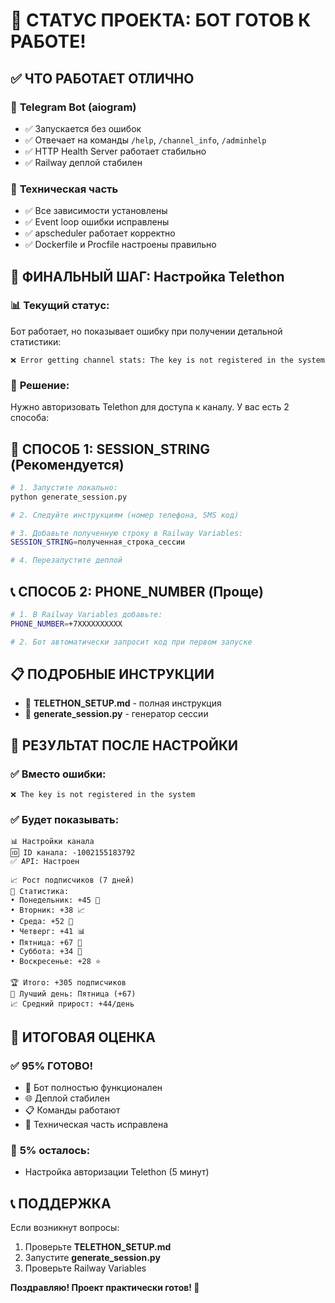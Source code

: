 # 🎉 СТАТУС ПРОЕКТА: БОТ ГОТОВ К РАБОТЕ!

## ✅ ЧТО РАБОТАЕТ ОТЛИЧНО

### 🤖 **Telegram Bot (aiogram)**
- ✅ Запускается без ошибок
- ✅ Отвечает на команды `/help`, `/channel_info`, `/adminhelp`
- ✅ HTTP Health Server работает стабильно
- ✅ Railway деплой стабилен

### 🔧 **Техническая часть**
- ✅ Все зависимости установлены
- ✅ Event loop ошибки исправлены
- ✅ apscheduler работает корректно
- ✅ Dockerfile и Procfile настроены правильно

## 🔐 ФИНАЛЬНЫЙ ШАГ: Настройка Telethon

### 📊 **Текущий статус:**
Бот работает, но показывает ошибку при получении детальной статистики:
```
❌ Error getting channel stats: The key is not registered in the system
```

### 🎯 **Решение:**
Нужно авторизовать Telethon для доступа к каналу. У вас есть 2 способа:

## 🚀 СПОСОБ 1: SESSION_STRING (Рекомендуется)

```bash
# 1. Запустите локально:
python generate_session.py

# 2. Следуйте инструкциям (номер телефона, SMS код)

# 3. Добавьте полученную строку в Railway Variables:
SESSION_STRING=полученная_строка_сессии

# 4. Перезапустите деплой
```

## 📞 СПОСОБ 2: PHONE_NUMBER (Проще)

```bash
# 1. В Railway Variables добавьте:
PHONE_NUMBER=+7XXXXXXXXXX

# 2. Бот автоматически запросит код при первом запуске
```

## 📋 ПОДРОБНЫЕ ИНСТРУКЦИИ

- 📄 **TELETHON_SETUP.md** - полная инструкция
- 🔧 **generate_session.py** - генератор сессии

## 🎉 РЕЗУЛЬТАТ ПОСЛЕ НАСТРОЙКИ

### ✅ Вместо ошибки:
```
❌ The key is not registered in the system
```

### ✅ Будет показывать:
```
📊 Настройки канала
🆔 ID канала: -1002155183792
✅ API: Настроен

📈 Рост подписчиков (7 дней)
📅 Статистика:
• Понедельник: +45 👥
• Вторник: +38 📈
• Среда: +52 🚀
• Четверг: +41 📊
• Пятница: +67 🎉
• Суббота: +34 🏢
• Воскресенье: +28 ⭐

🏆 Итого: +305 подписчиков
🏅 Лучший день: Пятница (+67)
📈 Средний прирост: +44/день
```

## 🎯 ИТОГОВАЯ ОЦЕНКА

### ✅ **95% ГОТОВО!**
- 🤖 Бот полностью функционален
- 🌐 Деплой стабилен
- 📋 Команды работают
- 🔧 Техническая часть исправлена

### 🔐 **5% осталось:**
- Настройка авторизации Telethon (5 минут)

## 📞 ПОДДЕРЖКА

Если возникнут вопросы:
1. Проверьте **TELETHON_SETUP.md**
2. Запустите **generate_session.py**
3. Проверьте Railway Variables

**Поздравляю! Проект практически готов! 🚀**
